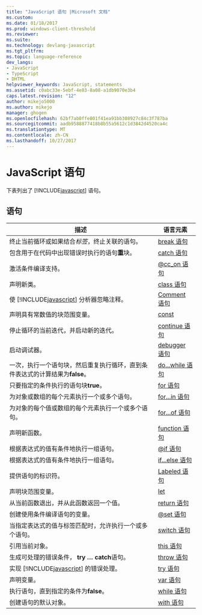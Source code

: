 ```yaml
---
title: "JavaScript 语句 |Microsoft 文档"
ms.custom: 
ms.date: 01/18/2017
ms.prod: windows-client-threshold
ms.reviewer: 
ms.suite: 
ms.technology: devlang-javascript
ms.tgt_pltfrm: 
ms.topic: language-reference
dev_langs:
- JavaScript
- TypeScript
- DHTML
helpviewer_keywords: JavaScript, statements
ms.assetid: c0abc33e-5ebf-4e83-8a08-a1db9070e3b4
caps.latest.revision: "12"
author: mikejo5000
ms.author: mikejo
manager: ghogen
ms.openlocfilehash: 62bf7ab0ffe801f41ea91bb308927c84c3f787ba
ms.sourcegitcommit: aadb9588877418b8b55a5612c1d3842d4520ca4c
ms.translationtype: MT
ms.contentlocale: zh-CN
ms.lasthandoff: 10/27/2017
---
```

# <a name="javascript-statements"></a>JavaScript 语句
下表列出了 [!INCLUDE[javascript](../../javascript/includes/javascript-md.md)] 语句。  
  
## <a name="statements"></a>语句  
  
|描述|语言元素|  
|-----------------|----------------------|  
|终止当前循环或如果结合*标签*，终止关联的语句。|[break 语句](../../javascript/reference/break-statement-javascript.md)|  
|包含用于在代码中出现错误时执行的语句**重**块。|[catch 语句](../../javascript/reference/try-dot-dot-dot-catch-dot-dot-dot-finally-statement-javascript.md)|  
|激活条件编译支持。|[@cc_on 语句](../../javascript/reference/at-cc-on-statement-javascript.md)|  
|声明新类。|[class 语句](../../javascript/reference/class-statement-javascript.md)|  
|使 [!INCLUDE[javascript](../../javascript/includes/javascript-md.md)] 分析器忽略注释。|[Comment 语句](../../javascript/reference/comment-statements-javascript.md)|  
|声明具有常数值的块范围变量。|[const](../../javascript/reference/const-statement-javascript.md)|  
|停止循环的当前迭代，并启动新的迭代。|[continue 语句](../../javascript/reference/continue-statement-javascript.md)|  
|启动调试器。|[debugger 语句](../../javascript/reference/debugger-statement-javascript.md)|  
|一次，执行一个语句块，然后重复执行循环，直到条件表达式的计算结果为**false**。|[do...while 语句](../../javascript/reference/do-dot-dot-dot-while-statement-javascript.md)|  
|只要指定的条件执行的语句块**true**。|[for 语句](../../javascript/reference/for-statement-javascript.md)|  
|为对象或数组的每个元素执行一个或多个语句。|[for...in 语句](../../javascript/reference/for-dot-dot-dot-in-statement-javascript.md)|  
|为对象的每个值或数组的每个元素执行一个或多个语句。|[for...of 语句](../../javascript/reference/for-dot-dot-dot-of-statement-javascript.md)|  
|声明新函数。|[function 语句](../../javascript/reference/function-statement-javascript.md)|  
|根据表达式的值有条件地执行一组语句。|[@if 语句](../../javascript/reference/at-if-statement-javascript.md)|  
|根据表达式的值有条件地执行一组语句。|[if...else 语句](../../javascript/reference/if-dot-dot-dot-else-statement-javascript.md)|  
|提供语句的标识符。|[Labeled 语句](../../javascript/reference/labeled-statement-javascript.md)|  
|声明块范围变量。|[let](../../javascript/reference/let-statement-javascript.md)|  
|从当前函数退出，并从此函数返回一个值。|[return 语句](../../javascript/reference/return-statement-javascript.md)|  
|创建使用条件编译语句的变量。|[@set 语句](../../javascript/reference/at-set-statement-javascript.md)|  
|当指定表达式的值与标签匹配时，允许执行一个或多个语句。|[switch 语句](../../javascript/reference/switch-statement-javascript.md)|  
|引用当前对象。|[this 语句](../../javascript/reference/this-statement-javascript.md)|  
|生成可处理的错误条件， **try … catch**语句。|[throw 语句](../../javascript/reference/throw-statement-javascript.md)|  
|实现 [!INCLUDE[javascript](../../javascript/includes/javascript-md.md)] 的错误处理。|[try 语句](../../javascript/reference/try-dot-dot-dot-catch-dot-dot-dot-finally-statement-javascript.md)|  
|声明变量。|[var 语句](../../javascript/reference/var-statement-javascript.md)|  
|执行语句，直到指定的条件为**false**。|[while 语句](../../javascript/reference/while-statement-javascript.md)|  
|创建语句的默认对象。|[with 语句](../../javascript/reference/with-statement-javascript.md)|